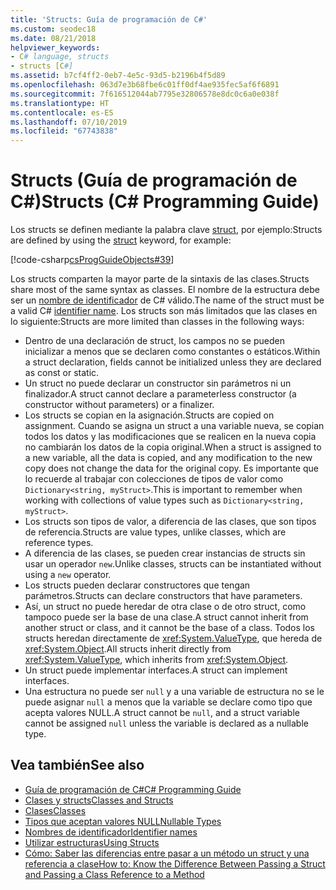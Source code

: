 ```yaml
---
title: 'Structs: Guía de programación de C#'
ms.custom: seodec18
ms.date: 08/21/2018
helpviewer_keywords:
- C# language, structs
- structs [C#]
ms.assetid: b7cf4ff2-0eb7-4e5c-93d5-b2196b4f5d89
ms.openlocfilehash: 063d7e3b68fbe6c01ff0df4ae935fec5af6f6891
ms.sourcegitcommit: 7f616512044ab7795e32806578e8dc0c6a0e038f
ms.translationtype: HT
ms.contentlocale: es-ES
ms.lasthandoff: 07/10/2019
ms.locfileid: "67743838"
---
```

# <a name="structs-c-programming-guide"></a><span data-ttu-id="ceb1d-102">Structs (Guía de programación de C#)</span><span class="sxs-lookup"><span data-stu-id="ceb1d-102">Structs (C# Programming Guide)</span></span>

<span data-ttu-id="ceb1d-103">Los structs se definen mediante la palabra clave [struct](../../language-reference/keywords/struct.md), por ejemplo:</span><span class="sxs-lookup"><span data-stu-id="ceb1d-103">Structs are defined by using the [struct](../../language-reference/keywords/struct.md) keyword, for example:</span></span>  
  
 [!code-csharp[csProgGuideObjects#39](~/samples/snippets/csharp/VS_Snippets_VBCSharp/csProgGuideObjects/CS/Objects.cs#39)]  
  
<span data-ttu-id="ceb1d-104">Los structs comparten la mayor parte de la sintaxis de las clases.</span><span class="sxs-lookup"><span data-stu-id="ceb1d-104">Structs share most of the same syntax as classes.</span></span> <span data-ttu-id="ceb1d-105">El nombre de la estructura debe ser un [nombre de identificador](../inside-a-program/identifier-names.md) de C# válido.</span><span class="sxs-lookup"><span data-stu-id="ceb1d-105">The name of the struct must be a valid C# [identifier name](../inside-a-program/identifier-names.md).</span></span> <span data-ttu-id="ceb1d-106">Los structs son más limitados que las clases en lo siguiente:</span><span class="sxs-lookup"><span data-stu-id="ceb1d-106">Structs are more limited than classes in the following ways:</span></span>  
  
- <span data-ttu-id="ceb1d-107">Dentro de una declaración de struct, los campos no se pueden inicializar a menos que se declaren como constantes o estáticos.</span><span class="sxs-lookup"><span data-stu-id="ceb1d-107">Within a struct declaration, fields cannot be initialized unless they are declared as const or static.</span></span>  
- <span data-ttu-id="ceb1d-108">Un struct no puede declarar un constructor sin parámetros ni un finalizador.</span><span class="sxs-lookup"><span data-stu-id="ceb1d-108">A struct cannot declare a parameterless constructor (a constructor without parameters) or a finalizer.</span></span>  
- <span data-ttu-id="ceb1d-109">Los structs se copian en la asignación.</span><span class="sxs-lookup"><span data-stu-id="ceb1d-109">Structs are copied on assignment.</span></span> <span data-ttu-id="ceb1d-110">Cuando se asigna un struct a una variable nueva, se copian todos los datos y las modificaciones que se realicen en la nueva copia no cambiarán los datos de la copia original.</span><span class="sxs-lookup"><span data-stu-id="ceb1d-110">When a struct is assigned to a new variable, all the data is copied, and any modification to the new copy does not change the data for the original copy.</span></span> <span data-ttu-id="ceb1d-111">Es importante que lo recuerde al trabajar con colecciones de tipos de valor como `Dictionary<string, myStruct>`.</span><span class="sxs-lookup"><span data-stu-id="ceb1d-111">This is important to remember when working with collections of value types such as `Dictionary<string, myStruct>`.</span></span>  
- <span data-ttu-id="ceb1d-112">Los structs son tipos de valor, a diferencia de las clases, que son tipos de referencia.</span><span class="sxs-lookup"><span data-stu-id="ceb1d-112">Structs are value types, unlike classes, which are reference types.</span></span>  
- <span data-ttu-id="ceb1d-113">A diferencia de las clases, se pueden crear instancias de structs sin usar un operador `new`.</span><span class="sxs-lookup"><span data-stu-id="ceb1d-113">Unlike classes, structs can be instantiated without using a `new` operator.</span></span>  
- <span data-ttu-id="ceb1d-114">Los structs pueden declarar constructores que tengan parámetros.</span><span class="sxs-lookup"><span data-stu-id="ceb1d-114">Structs can declare constructors that have parameters.</span></span>
- <span data-ttu-id="ceb1d-115">Así, un struct no puede heredar de otra clase o de otro struct, como tampoco puede ser la base de una clase.</span><span class="sxs-lookup"><span data-stu-id="ceb1d-115">A struct cannot inherit from another struct or class, and it cannot be the base of a class.</span></span> <span data-ttu-id="ceb1d-116">Todos los structs heredan directamente de <xref:System.ValueType>, que hereda de <xref:System.Object>.</span><span class="sxs-lookup"><span data-stu-id="ceb1d-116">All structs inherit directly from <xref:System.ValueType>, which inherits from <xref:System.Object>.</span></span>  
- <span data-ttu-id="ceb1d-117">Un struct puede implementar interfaces.</span><span class="sxs-lookup"><span data-stu-id="ceb1d-117">A struct can implement interfaces.</span></span>
- <span data-ttu-id="ceb1d-118">Una estructura no puede ser `null` y a una variable de estructura no se le puede asignar `null` a menos que la variable se declare como tipo que acepta valores NULL.</span><span class="sxs-lookup"><span data-stu-id="ceb1d-118">A struct cannot be `null`, and a struct variable cannot be assigned `null` unless the variable is declared as a nullable type.</span></span>
  
## <a name="see-also"></a><span data-ttu-id="ceb1d-119">Vea también</span><span class="sxs-lookup"><span data-stu-id="ceb1d-119">See also</span></span>

- [<span data-ttu-id="ceb1d-120">Guía de programación de C#</span><span class="sxs-lookup"><span data-stu-id="ceb1d-120">C# Programming Guide</span></span>](../index.md)
- [<span data-ttu-id="ceb1d-121">Clases y structs</span><span class="sxs-lookup"><span data-stu-id="ceb1d-121">Classes and Structs</span></span>](index.md)
- [<span data-ttu-id="ceb1d-122">Clases</span><span class="sxs-lookup"><span data-stu-id="ceb1d-122">Classes</span></span>](classes.md)
- [<span data-ttu-id="ceb1d-123">Tipos que aceptan valores NULL</span><span class="sxs-lookup"><span data-stu-id="ceb1d-123">Nullable Types</span></span>](../nullable-types/index.md)
- [<span data-ttu-id="ceb1d-124">Nombres de identificador</span><span class="sxs-lookup"><span data-stu-id="ceb1d-124">Identifier names</span></span>](../inside-a-program/identifier-names.md)
- [<span data-ttu-id="ceb1d-125">Utilizar estructuras</span><span class="sxs-lookup"><span data-stu-id="ceb1d-125">Using Structs</span></span>](using-structs.md)
- [<span data-ttu-id="ceb1d-126">Cómo: Saber las diferencias entre pasar a un método un struct y una referencia a clase</span><span class="sxs-lookup"><span data-stu-id="ceb1d-126">How to: Know the Difference Between Passing a Struct and Passing a Class Reference to a Method</span></span>](how-to-know-the-difference-passing-a-struct-and-passing-a-class-to-a-method.md)
